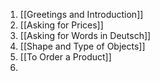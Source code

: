 1. [[Greetings and Introduction]]
2. [[Asking for Prices]]
3. [[Asking for Words in Deutsch]]
4. [[Shape and Type of Objects]]
5. [[To Order a Product]]
6. 
